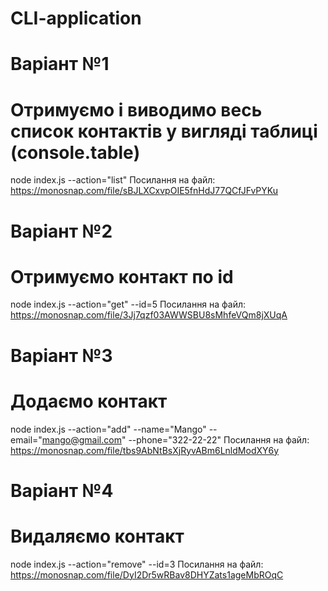# CLI-application

# Варіант №1
# Отримуємо і виводимо весь список контактів у вигляді таблиці (console.table)
node index.js --action="list"
Посилання на файл: https://monosnap.com/file/sBJLXCxvpOIE5fnHdJ77QCfJFvPYKu

# Варіант №2
# Отримуємо контакт по id
node index.js --action="get" --id=5
Посилання на файл: https://monosnap.com/file/3Jj7qzf03AWWSBU8sMhfeVQm8jXUqA

# Варіант №3
# Додаємо контакт
node index.js --action="add" --name="Mango" --email="mango@gmail.com" --phone="322-22-22"
Посилання на файл: https://monosnap.com/file/tbs9AbNtBsXjRyvABm6LnldModXY6y

# Варіант №4
# Видаляємо контакт
node index.js --action="remove" --id=3
Посилання на файл: https://monosnap.com/file/DyI2Dr5wRBav8DHYZats1ageMbROqC